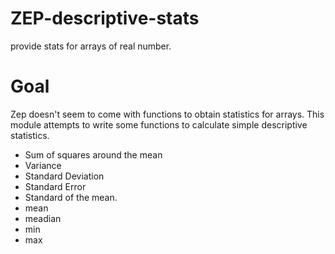 # ZEP-descriptive-stats
provide stats for arrays of real number.

# Goal
Zep doesn't seem to come with functions to obtain statistics for arrays.
This module attempts to write some functions to calculate simple descriptive statistics.

- Sum of squares around the mean
- Variance
- Standard Deviation
- Standard Error
- Standard of the mean.
- mean
- meadian 
- min
- max

